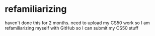 # refamiliarizing
haven't done this for 2 months.  need to upload my CS50 work
so I am refamiliarizing myself with GitHub so I can submit my CS50 stuff
